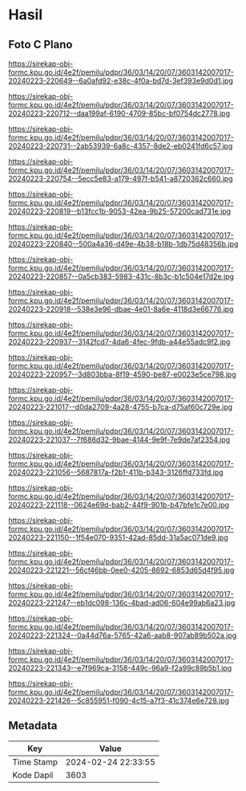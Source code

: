 # Hasil

## Foto C Plano

https://sirekap-obj-formc.kpu.go.id/4e2f/pemilu/pdpr/36/03/14/20/07/3603142007017-20240223-220649--6a0afd92-e38c-4f0a-bd7d-3ef393e9d0d1.jpg

https://sirekap-obj-formc.kpu.go.id/4e2f/pemilu/pdpr/36/03/14/20/07/3603142007017-20240223-220712--daa199af-6190-4709-85bc-bf0754dc2778.jpg

https://sirekap-obj-formc.kpu.go.id/4e2f/pemilu/pdpr/36/03/14/20/07/3603142007017-20240223-220731--2ab53939-6a8c-4357-8de2-eb0241fd6c57.jpg

https://sirekap-obj-formc.kpu.go.id/4e2f/pemilu/pdpr/36/03/14/20/07/3603142007017-20240223-220754--5ecc5e83-a179-497f-b541-a8720362c660.jpg

https://sirekap-obj-formc.kpu.go.id/4e2f/pemilu/pdpr/36/03/14/20/07/3603142007017-20240223-220819--b13fcc1b-9053-42ea-9b25-57200cad731e.jpg

https://sirekap-obj-formc.kpu.go.id/4e2f/pemilu/pdpr/36/03/14/20/07/3603142007017-20240223-220840--500a4a36-d49e-4b38-b18b-1db75d48356b.jpg

https://sirekap-obj-formc.kpu.go.id/4e2f/pemilu/pdpr/36/03/14/20/07/3603142007017-20240223-220857--0a5cb383-5983-431c-8b3c-b1c504e17d2e.jpg

https://sirekap-obj-formc.kpu.go.id/4e2f/pemilu/pdpr/36/03/14/20/07/3603142007017-20240223-220918--538e3e96-dbae-4e01-8a6e-4118d3e66776.jpg

https://sirekap-obj-formc.kpu.go.id/4e2f/pemilu/pdpr/36/03/14/20/07/3603142007017-20240223-220937--3142fcd7-4da6-4fec-9fdb-a44e55adc9f2.jpg

https://sirekap-obj-formc.kpu.go.id/4e2f/pemilu/pdpr/36/03/14/20/07/3603142007017-20240223-220957--3d803bba-8f19-4590-be87-e0023e5ce798.jpg

https://sirekap-obj-formc.kpu.go.id/4e2f/pemilu/pdpr/36/03/14/20/07/3603142007017-20240223-221017--d0da2709-4a28-4755-b7ca-d75af60c729e.jpg

https://sirekap-obj-formc.kpu.go.id/4e2f/pemilu/pdpr/36/03/14/20/07/3603142007017-20240223-221037--7f686d32-9bae-4144-9e9f-7e9de7af2354.jpg

https://sirekap-obj-formc.kpu.go.id/4e2f/pemilu/pdpr/36/03/14/20/07/3603142007017-20240223-221056--5687817a-f2b1-411b-b343-3126ffd733fd.jpg

https://sirekap-obj-formc.kpu.go.id/4e2f/pemilu/pdpr/36/03/14/20/07/3603142007017-20240223-221118--0624e69d-bab2-44f9-901b-b47bfe1c7e00.jpg

https://sirekap-obj-formc.kpu.go.id/4e2f/pemilu/pdpr/36/03/14/20/07/3603142007017-20240223-221150--1f54e070-9351-42ad-85dd-31a5ac071de9.jpg

https://sirekap-obj-formc.kpu.go.id/4e2f/pemilu/pdpr/36/03/14/20/07/3603142007017-20240223-221221--56cf46bb-0ee0-4205-8692-6853d65d4f95.jpg

https://sirekap-obj-formc.kpu.go.id/4e2f/pemilu/pdpr/36/03/14/20/07/3603142007017-20240223-221247--eb1dc098-136c-4bad-ad06-604e99ab6a23.jpg

https://sirekap-obj-formc.kpu.go.id/4e2f/pemilu/pdpr/36/03/14/20/07/3603142007017-20240223-221324--0a44d76a-5765-42a6-aab8-907ab89b502a.jpg

https://sirekap-obj-formc.kpu.go.id/4e2f/pemilu/pdpr/36/03/14/20/07/3603142007017-20240223-221343--e7f969ca-3158-449c-96a9-f2a99c89b5b1.jpg

https://sirekap-obj-formc.kpu.go.id/4e2f/pemilu/pdpr/36/03/14/20/07/3603142007017-20240223-221426--5c855951-f090-4c15-a7f3-41c374e6e728.jpg


## Metadata

| Key        | Value               |
| ---------- | ------------------- |
| Time Stamp | 2024-02-24 22:33:55 |
| Kode Dapil | 3603                |



